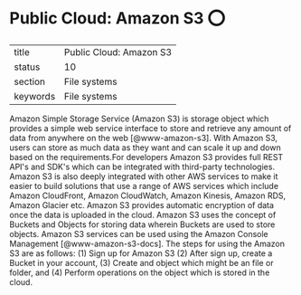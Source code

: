 # Public Cloud: Amazon S3 :o:


|          |                             |
| -------- | --------------------------- |
| title    | Public Cloud: Amazon S3     | 
| status   | 10                          |
| section  | File systems                |
| keywords | File systems                |



Amazon Simple Storage Service (Amazon S3) is storage object which
provides a simple web service interface to store and retrieve any
amount of data from anywhere on the web [@www-amazon-s3]. With
Amazon S3, users can store as much data as they want and can scale it
up and down based on the requirements.For developers Amazon S3
provides full REST API's and SDK's which can be integrated with
third-party technologies. Amazon S3 is also deeply integrated with
other AWS services to make it easier to build solutions that use a
range of AWS services which include Amazon CloudFront, Amazon
CloudWatch, Amazon Kinesis, Amazon RDS, Amazon Glacier etc. Amazon S3
provides automatic encryption of data once the data is uploaded in the
cloud. Amazon S3 uses the concept of Buckets and Objects for storing
data wherein Buckets are used to store objects. Amazon S3 services can
be used using the Amazon Console
Management [@www-amazon-s3-docs]. The steps for using the Amazon
S3 are as follows: (1) Sign up for Amazon S3 (2) After sign up, create
a Bucket in your account, (3) Create and object which might be an file
or folder, and (4) Perform operations on the object which is stored in
the cloud.



  
